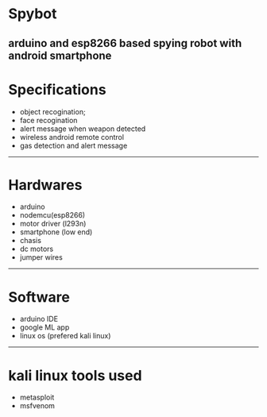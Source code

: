 # Spybot
arduino and esp8266 based spying robot with android smartphone  
---------------------------------------------------------------------------------
# Specifications

* object recogination;
* face recogination
* alert message when weapon detected
* wireless android remote control
* gas detection and alert message
------------------------------------------------------------------------------------
# Hardwares
* arduino 
* nodemcu(esp8266)
* motor driver (l293n)
* smartphone (low end)
* chasis
* dc motors
* jumper wires
-------------------------------------------------------------------------------------
# Software
* arduino IDE
* google ML app
* linux os (prefered kali linux)
-------------------------------------------------------------------------------------
# kali linux tools used
* metasploit
* msfvenom
